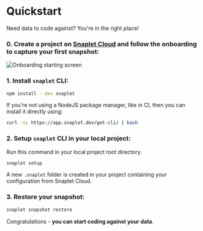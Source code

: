 # Quickstart

Need data to code against? You're in the right place!

### 0. Create a project on [Snaplet Cloud](https://app.snaplet.dev) and follow the onboarding to capture your first snapshot:

<div style={{textAlign: 'center'}}>

![Onboarding starting screen](/screenshots/onboarding_start.png)

</div>

### 1. Install `snaplet` CLI:

```bash
npm install --dev snaplet
```

If you're not using a NodeJS package manager, like in CI, then you can install it directly using:

```bash
curl -sL https://app.snaplet.dev/get-cli/ | bash
```

### 2. Setup `snaplet` CLI in your local project:

Run this command in your local project root directory.

```bash
snaplet setup
```

A new `.snaplet` folder is created in your project containing your configuration from Snaplet Cloud.

### 3. Restore your snapshot:

```bash
snaplet snapshot restore
```

Congratulations - **you can start coding against your data**.